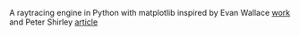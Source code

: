 A raytracing engine in Python with matplotlib inspired by Evan Wallace [work](https://madebyevan.com/webgl-path-tracing/) and Peter Shirley [article](https://madebyevan.com/webgl-path-tracing/)

